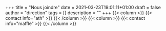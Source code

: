 +++
title       = "Nous joindre"
date        = 2021-03-23T19:01:11+01:00
draft       = false
author      = "direction"
tags        = []
description = ""
+++
{{< column >}}
  {{< contact info="ath" >}}
{{< /column >}}
{{< column >}}
{{< contact info="maffle" >}}
{{< /column >}}
